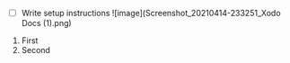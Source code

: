 - [ ] Write setup instructions
![image](Screenshot_20210414-233251_Xodo Docs (1).png)
1. First
2. Second